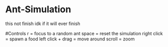 # Ant-Simulation
this not finish idk if it will ever finish 

#Controls
r = focus to a random ant
space = reset the simulation
right click = spawn a food
left click + drag = move around
scroll = zoom
